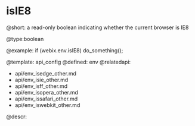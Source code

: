 isIE8
=============

@short:
	a read-only boolean indicating whether the current browser is IE8

@type:boolean

@example:
if (webix.env.isIE8)
	do_something();

@template:	api_config
@defined:	env	
@relatedapi:
- api/env_isedge_other.md
- api/env_isie_other.md
- api/env_isff_other.md
- api/env_isopera_other.md
- api/env_issafari_other.md
- api/env_iswebkit_other.md

@descr:


